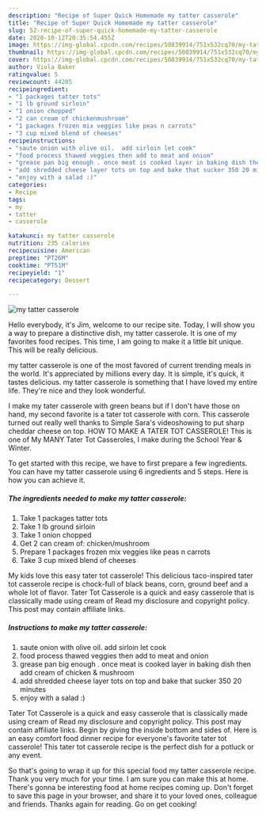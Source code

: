 ```yaml
---
description: "Recipe of Super Quick Homemade my tatter casserole"
title: "Recipe of Super Quick Homemade my tatter casserole"
slug: 52-recipe-of-super-quick-homemade-my-tatter-casserole
date: 2020-10-12T20:35:54.455Z
image: https://img-global.cpcdn.com/recipes/50839914/751x532cq70/my-tatter-casserole-recipe-main-photo.jpg
thumbnail: https://img-global.cpcdn.com/recipes/50839914/751x532cq70/my-tatter-casserole-recipe-main-photo.jpg
cover: https://img-global.cpcdn.com/recipes/50839914/751x532cq70/my-tatter-casserole-recipe-main-photo.jpg
author: Viola Baker
ratingvalue: 5
reviewcount: 44205
recipeingredient:
- "1 packages tatter tots"
- "1 lb ground sirloin"
- "1 onion chopped"
- "2 can cream of chickenmushroom"
- "1 packages frozen mix veggies like peas n carrots"
- "3 cup mixed blend of cheeses"
recipeinstructions:
- "saute onion with olive oil.  add sirloin let cook"
- "food process thawed veggies then add to meat and onion"
- "grease pan big enough . once meat is cooked layer in baking dish then add cream of chicken &amp; mushroom"
- "add shredded cheese layer tots on top and bake that sucker 350 20 minutes"
- "enjoy with a salad :)"
categories:
- Recipe
tags:
- my
- tatter
- casserole

katakunci: my tatter casserole 
nutrition: 235 calories
recipecuisine: American
preptime: "PT26M"
cooktime: "PT51M"
recipeyield: "1"
recipecategory: Dessert

---
```



![my tatter casserole](https://img-global.cpcdn.com/recipes/50839914/751x532cq70/my-tatter-casserole-recipe-main-photo.jpg)

Hello everybody, it's Jim, welcome to our recipe site. Today, I will show you a way to prepare a distinctive dish, my tatter casserole. It is one of my favorites food recipes. This time, I am going to make it a little bit unique. This will be really delicious.

my tatter casserole is one of the most favored of current trending meals in the world. It's appreciated by millions every day. It is simple, it's quick, it tastes delicious. my tatter casserole is something that I have loved my entire life. They're nice and they look wonderful.

I make my tater casserole with green beans but if I don&#39;t have those on hand, my second favorite is a tater tot casserole with corn. This casserole turned out really well thanks to Simple Sara&#39;s videoshowing to put sharp cheddar cheese on top. HOW TO MAKE A TATER TOT CASSEROLE! This is one of My MANY Tater Tot Casseroles, I make during the School Year &amp; Winter.


To get started with this recipe, we have to first prepare a few ingredients. You can have my tatter casserole using 6 ingredients and 5 steps. Here is how you can achieve it.

<!--inarticleads1-->

##### The ingredients needed to make my tatter casserole:

1. Take 1 packages tatter tots
1. Take 1 lb ground sirloin
1. Take 1 onion chopped
1. Get 2 can cream of: chicken/mushroom
1. Prepare 1 packages frozen mix veggies like peas n carrots
1. Take 3 cup mixed blend of cheeses


My kids love this easy tater tot casserole! This delicious taco-inspired tater tot casserole recipe is chock-full of black beans, corn, ground beef and a whole lot of flavor. Tater Tot Casserole is a quick and easy casserole that is classically made using cream of Read my disclosure and copyright policy. This post may contain affiliate links. 

<!--inarticleads2-->

##### Instructions to make my tatter casserole:

1. saute onion with olive oil.  add sirloin let cook
1. food process thawed veggies then add to meat and onion
1. grease pan big enough . once meat is cooked layer in baking dish then add cream of chicken &amp; mushroom
1. add shredded cheese layer tots on top and bake that sucker 350 20 minutes
1. enjoy with a salad :)


Tater Tot Casserole is a quick and easy casserole that is classically made using cream of Read my disclosure and copyright policy. This post may contain affiliate links. Begin by giving the inside bottom and sides of. Here is an easy comfort food dinner recipe for everyone&#39;s favorite tater tot casserole! This tater tot casserole recipe is the perfect dish for a potluck or any event. 

So that's going to wrap it up for this special food my tatter casserole recipe. Thank you very much for your time. I am sure you can make this at home. There's gonna be interesting food at home recipes coming up. Don't forget to save this page in your browser, and share it to your loved ones, colleague and friends. Thanks again for reading. Go on get cooking!
